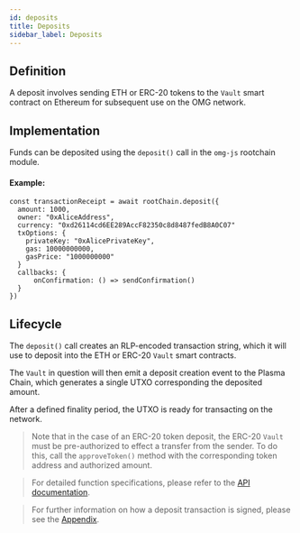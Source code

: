 ```yaml
---
id: deposits
title: Deposits
sidebar_label: Deposits
---
```


## Definition

A deposit involves sending ETH or ERC-20 tokens to the `Vault` smart contract on Ethereum for subsequent use on the OMG network.

## Implementation

Funds can be deposited using the `deposit()` call in the `omg-js` rootchain module.

#### Example:

```
const transactionReceipt = await rootChain.deposit({
  amount: 1000,
  owner: "0xAliceAddress",
  currency: "0xd26114cd6EE289AccF82350c8d8487fedB8A0C07"
  txOptions: {
    privateKey: "0xAlicePrivateKey",
    gas: 10000000000,
    gasPrice: "1000000000"
  }
  callbacks: {
      onConfirmation: () => sendConfirmation()
  }
})
```

## Lifecycle

The `deposit()` call creates an RLP-encoded transaction string, which it will use to deposit into the ETH or ERC-20 `Vault` smart contracts.

The `Vault` in question will then emit a deposit creation event to the Plasma Chain, which generates a single UTXO corresponding the deposited amount.

After a defined finality period, the UTXO is ready for transacting on the network.

> Note that in the case of an ERC-20 token deposit, the ERC-20 `Vault` must be pre-authorized to effect a transfer from the sender. To do this, call the `approveToken()` method with the corresponding token address and authorized amount.

> For detailed function specifications, please refer to the [API documentation](https://developer.omisego.co/omg-js/#deposit).

> For further information on how a deposit transaction is signed, please see the [Appendix]().
